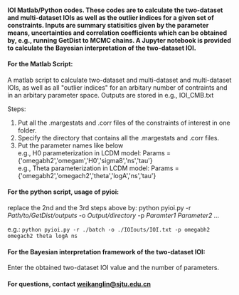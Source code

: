 #### IOI Matlab/Python codes. These codes are to calculate the two-dataset and multi-dataset IOIs as well as the outlier indices for a given set of constraints. Inputs are summary statisitics given by the parameter means, uncertainties and correlation coefficients which can be obtained by, e.g., running GetDist to MCMC chains. A Jupyter notebook is provided to calculate the Bayesian interpretation of the two-dataset IOI.

#### For the Matlab Script:
A matlab script to calculate two-dataset and multi-dataset and multi-dataset IOIs, as well as all "outlier indices" for an arbitary number of contraints and in an arbitary parameter space. Outputs are stored in e.g., IOI_CMB.txt  

Steps:
1. Put all the .margestats and .corr files of the constraints of interest in one folder.
2. Specify the directory that contains all the .margestats and .corr files.
3. Put the parameter names like below  
    e.g., H0 parameterization in LCDM model: Params = {'omegabh2','omegam','H0','sigma8','ns','tau'}   
    e.g., Theta parameterization in LCDM model: Params = {'omegabh2','omegach2','theta','logA','ns','tau'}   
 
 
#### For the python script, usage of **pyioi**:

replace the 2nd and the 3rd steps above by:
python pyioi.py -r *Path/to/GetDist/outputs* -o *Output/directory* -p *Paramter1* *Parameter2* *...*

e.g.: `python pyioi.py -r ./batch -o ./IOIouts/IOI.txt -p omegabh2 omegach2 theta logA ns`


#### For the Bayesian interpretation framework of the two-dataset IOI:
Enter the obtained two-dataset IOI value and the number of parameters.



#### 
#### For questions, contact weikanglin@sjtu.edu.cn
